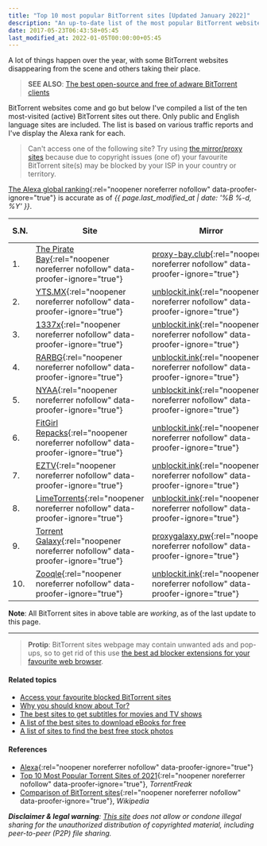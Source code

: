 ```yaml
---
title: "Top 10 most popular BitTorrent sites [Updated January 2022]"
description: "An up-to-date list of the most popular BitTorrent websites out there."
date: 2017-05-23T06:43:58+05:45
last_modified_at: 2022-01-05T00:00:00+05:45
---
```


A lot of things happen over the year, with some BitTorrent websites disappearing from the scene and others taking their place.

> **SEE ALSO**: [The best open-source and free of adware BitTorrent clients](/the-best-open-source-bittorrent-clients/)

BitTorrent websites come and go but below I've compiled a list of the ten most-visited (active) BitTorrent sites out there. Only public and English language sites are included. The list is based on various traffic reports and I've display the Alexa rank for each.

> Can't access one of the following site? Try using [the mirror/proxy sites](/access-your-favourite-blocked-bittorrent-sites/) because due to copyright issues (one of) your favourite BitTorrent site(s) may be blocked by your ISP in your country or territory.

[The Alexa global ranking](https://www.alexa.com/siteinfo){:rel="noopener noreferrer nofollow" data-proofer-ignore="true"} is accurate as of _{{ page.last_modified_at | date: '%B %-d, %Y' }}_.

| S.N. | Site                                                                                                             | Mirror                                                                                                                 | Specialization | RSS | Alexa Rank |
| ---- | ---------------------------------------------------------------------------------------------------------------- | ---------------------------------------------------------------------------------------------------------------------- | -------------- | --- | ---------- |
| 1.   | [The Pirate Bay](https://thepiratebay.org/){:rel="noopener noreferrer nofollow" data-proofer-ignore="true"}      | [proxy-bay.club](https://proxy-bay.club/){:rel="noopener noreferrer nofollow" data-proofer-ignore="true"}              | -              | Yes | 332        |
| 2.   | [YTS.MX](https://yts.mx/){:rel="noopener noreferrer nofollow" data-proofer-ignore="true"}                        | [unblockit.ink](https://yts.unblockit.ink/){:rel="noopener noreferrer nofollow" data-proofer-ignore="true"}            | Movies         | Yes | 402        |
| 3.   | [1337x](https://1337x.to/){:rel="noopener noreferrer nofollow" data-proofer-ignore="true"}                       | [unblockit.ink](https://1337x.unblockit.ink/){:rel="noopener noreferrer nofollow" data-proofer-ignore="true"}          | -              | No  | 433        |
| 4.   | [RARBG](https://rarbg.to/){:rel="noopener noreferrer nofollow" data-proofer-ignore="true"}                       | [unblockit.ink](https://rarbg.unblockit.ink/){:rel="noopener noreferrer nofollow" data-proofer-ignore="true"}          | -              | Yes | 1,064      |
| 5.   | [NYAA](https://nyaa.si/){:rel="noopener noreferrer nofollow" data-proofer-ignore="true"}                         | [unblockit.ink](http://nyaa.unblockit.ink/){:rel="noopener noreferrer nofollow" data-proofer-ignore="true"}            | Anime          | Yes | 1,109      |
| 6.   | [FitGirl Repacks](https://fitgirl-repacks.site/){:rel="noopener noreferrer nofollow" data-proofer-ignore="true"} | [unblockit.ink](https://fitgirlrepacks.unblockit.ink/){:rel="noopener noreferrer nofollow" data-proofer-ignore="true"} | Games          | No  | 2,604      |
| 7.   | [EZTV](https://eztv.re/){:rel="noopener noreferrer nofollow" data-proofer-ignore="true"}                         | [unblockit.ink](https://eztv.unblockit.ink/){:rel="noopener noreferrer nofollow" data-proofer-ignore="true"}           | TV series      | Yes | 3,664      |
| 8.   | [LimeTorrents](https://www.limetorrents.pro/){:rel="noopener noreferrer nofollow" data-proofer-ignore="true"}    | [unblockit.ink](https://limetorrents.unblockit.ink/){:rel="noopener noreferrer nofollow" data-proofer-ignore="true"}   | -              | Yes | 4,472      |
| 9.   | [Torrent Galaxy](https://torrentgalaxy.to/){:rel="noopener noreferrer nofollow" data-proofer-ignore="true"}      | [proxygalaxy.pw](https://proxygalaxy.pw/){:rel="noopener noreferrer nofollow" data-proofer-ignore="true"}              | -              | Yes | 6,110      |
| 10.  | [Zooqle](https://zooqle.com/){:rel="noopener noreferrer nofollow" data-proofer-ignore="true"}                    | [unblockit.ink](https://zooqle.unblockit.ink/){:rel="noopener noreferrer nofollow" data-proofer-ignore="true"}         | Search         | Yes | 12,359     |

**Note**: All BitTorrent sites in above table are _working_, as of the last update to this page.

---

> **Protip**: BitTorrent sites webpage may contain unwanted ads and pop-ups, so to get rid of this use [the best ad blocker extensions for your favourite web browser](/the-best-ad-blocker-extensions-for-your-favourite-web-browser-free-and-open-source/).

#### Related topics

- [Access your favourite blocked BitTorrent sites](/access-your-favourite-blocked-bittorrent-sites/)
- [Why you should know about Tor?](/why-you-should-know-about-tor/)
- [The best sites to get subtitles for movies and TV shows](/the-best-sites-to-get-subtitles-for-movies-and-tv-shows/)
- [A list of the best sites to download eBooks for free](/a-list-of-the-best-sites-to-download-ebooks-for-free/)
- [A list of sites to find the best free stock photos](/a-list-of-sites-to-find-the-best-free-stock-photos/)

#### References

- [Alexa](http://www.alexa.com/siteinfo){:rel="noopener noreferrer nofollow" data-proofer-ignore="true"}
- [Top 10 Most Popular Torrent Sites of 2021](https://torrentfreak.com/top-torrent-sites-2021-210103/){:rel="noopener noreferrer nofollow" data-proofer-ignore="true"}, _TorrentFreak_
- [Comparison of BitTorrent sites](http://en.wikipedia.org/wiki/Comparison_of_BitTorrent_sites){:rel="noopener noreferrer nofollow" data-proofer-ignore="true"}, _Wikipedia_

_**Disclaimer & legal warning**: [This site](/) does not allow or condone illegal sharing for the unauthorized distribution of copyrighted material, including peer-to-peer (P2P) file sharing._
